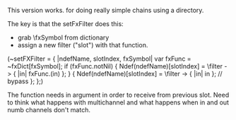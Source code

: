 This version works. for doing really simple chains using a directory.

The key is that the setFxFilter does this:

- grab \fxSymbol from dictionary
- assign a new filter ("slot") with that function.


(~setFXFilter = { |ndefName, slotIndex, fxSymbol|
    var fxFunc = ~fxDict[fxSymbol];
    if (fxFunc.notNil) {
        Ndef(ndefName)[slotIndex] = \filter -> { |in| fxFunc.(in) };
    } {
        Ndef(ndefName)[slotIndex] = \filter -> { |in| in }; // bypass
    };
};)

The function needs in argument in order to receive from previous slot. Need to think what happens with multichannel and what happens when in and out numb channels don't match.